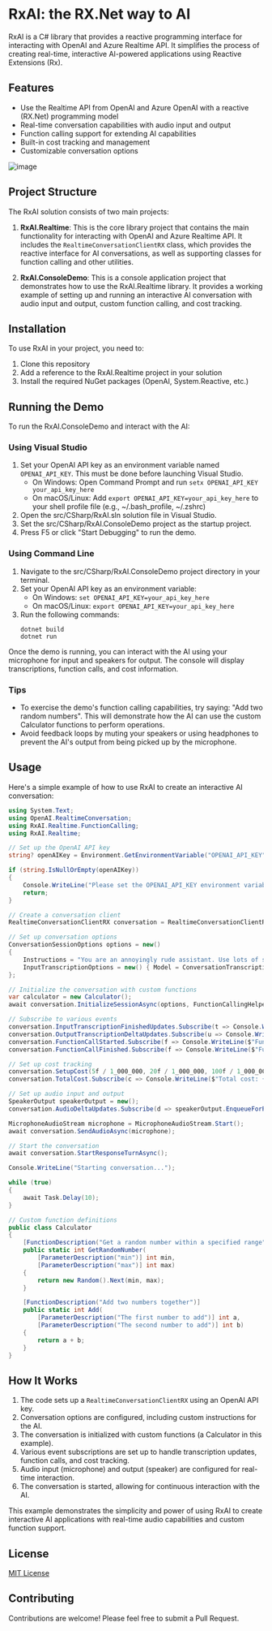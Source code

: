 # RxAI: the RX.Net way to AI

RxAI is a C# library that provides a reactive programming interface for interacting with OpenAI and Azure Realtime API. It simplifies the process of creating real-time, interactive AI-powered applications using Reactive Extensions (Rx).

## Features

- Use the Realtime API from OpenAI and Azure OpenAI with a reactive (RX.Net) programming model
- Real-time conversation capabilities with audio input and output
- Function calling support for extending AI capabilities
- Built-in cost tracking and management
- Customizable conversation options

![image](https://github.com/user-attachments/assets/d256131f-f3c6-4fef-b596-0754458ef7de)


## Project Structure

The RxAI solution consists of two main projects:

1. **RxAI.Realtime**: This is the core library project that contains the main functionality for interacting with OpenAI and Azure Realtime API. It includes the `RealtimeConversationClientRX` class, which provides the reactive interface for AI conversations, as well as supporting classes for function calling and other utilities.

2. **RxAI.ConsoleDemo**: This is a console application project that demonstrates how to use the RxAI.Realtime library. It provides a working example of setting up and running an interactive AI conversation with audio input and output, custom function calling, and cost tracking.

## Installation

To use RxAI in your project, you need to:

1. Clone this repository
2. Add a reference to the RxAI.Realtime project in your solution
3. Install the required NuGet packages (OpenAI, System.Reactive, etc.)

## Running the Demo

To run the RxAI.ConsoleDemo and interact with the AI:

### Using Visual Studio

1. Set your OpenAI API key as an environment variable named `OPENAI_API_KEY`. This must be done before launching Visual Studio.
   - On Windows: Open Command Prompt and run `setx OPENAI_API_KEY your_api_key_here`
   - On macOS/Linux: Add `export OPENAI_API_KEY=your_api_key_here` to your shell profile file (e.g., ~/.bash_profile, ~/.zshrc)
2. Open the src/CSharp/RxAI.sln solution file in Visual Studio.
3. Set the src/CSharp/RxAI.ConsoleDemo project as the startup project.
4. Press F5 or click "Start Debugging" to run the demo.

### Using Command Line

1. Navigate to the src/CSharp/RxAI.ConsoleDemo project directory in your terminal.
2. Set your OpenAI API key as an environment variable:
   - On Windows: `set OPENAI_API_KEY=your_api_key_here`
   - On macOS/Linux: `export OPENAI_API_KEY=your_api_key_here`
3. Run the following commands:
   ```
   dotnet build
   dotnet run
   ```

Once the demo is running, you can interact with the AI using your microphone for input and speakers for output. The console will display transcriptions, function calls, and cost information.

### Tips
- To exercise the demo's function calling capabilities, try saying: "Add two random numbers". This will demonstrate how the AI can use the custom Calculator functions to perform operations.
- Avoid feedback loops by muting your speakers or using headphones to prevent the AI's output from being picked up by the microphone.

## Usage

Here's a simple example of how to use RxAI to create an interactive AI conversation:

```csharp
using System.Text;
using OpenAI.RealtimeConversation;
using RxAI.Realtime.FunctionCalling;
using RxAI.Realtime;

// Set up the OpenAI API key
string? openAIKey = Environment.GetEnvironmentVariable("OPENAI_API_KEY");

if (string.IsNullOrEmpty(openAIKey))
{
    Console.WriteLine("Please set the OPENAI_API_KEY environment variable.");
    return;
}

// Create a conversation client
RealtimeConversationClientRX conversation = RealtimeConversationClientRX.FromOpenAIKey(openAIKey);

// Set up conversation options
ConversationSessionOptions options = new()
{
    Instructions = "You are an annoyingly rude assistant. Use lots of sarcasm and emojis.",
    InputTranscriptionOptions = new() { Model = ConversationTranscriptionModel.Whisper1 },
};

// Initialize the conversation with custom functions
var calculator = new Calculator();
await conversation.InitializeSessionAsync(options, FunctionCallingHelper.GetFunctionDefinitions(calculator));

// Subscribe to various events
conversation.InputTranscriptionFinishedUpdates.Subscribe(t => Console.WriteLine(t.Transcript));
conversation.OutputTranscriptionDeltaUpdates.Subscribe(u => Console.Write(u.Delta));
conversation.FunctionCallStarted.Subscribe(f => Console.WriteLine($"Function call: {f.Name}({f.Arguments})"));
conversation.FunctionCallFinished.Subscribe(f => Console.WriteLine($"Function call finished: {f.result}"));

// Set up cost tracking
conversation.SetupCost(5f / 1_000_000, 20f / 1_000_000, 100f / 1_000_000, 200f / 1_000_000);
conversation.TotalCost.Subscribe(c => Console.WriteLine($"Total cost: {c}"));

// Set up audio input and output
SpeakerOutput speakerOutput = new();
conversation.AudioDeltaUpdates.Subscribe(d => speakerOutput.EnqueueForPlayback(d.Delta));

MicrophoneAudioStream microphone = MicrophoneAudioStream.Start();
await conversation.SendAudioAsync(microphone);

// Start the conversation
await conversation.StartResponseTurnAsync();

Console.WriteLine("Starting conversation...");

while (true)
{
    await Task.Delay(10);
}

// Custom function definitions
public class Calculator
{
    [FunctionDescription("Get a random number within a specified range")]
    public static int GetRandomNumber(
        [ParameterDescription("min")] int min,
        [ParameterDescription("max")] int max)
    {
        return new Random().Next(min, max);
    }

    [FunctionDescription("Add two numbers together")]
    public static int Add(
        [ParameterDescription("The first number to add")] int a,
        [ParameterDescription("The second number to add")] int b)
    {
        return a + b;
    }
}
```

## How It Works

1. The code sets up a `RealtimeConversationClientRX` using an OpenAI API key.
2. Conversation options are configured, including custom instructions for the AI.
3. The conversation is initialized with custom functions (a Calculator in this example).
4. Various event subscriptions are set up to handle transcription updates, function calls, and cost tracking.
5. Audio input (microphone) and output (speaker) are configured for real-time interaction.
6. The conversation is started, allowing for continuous interaction with the AI.

This example demonstrates the simplicity and power of using RxAI to create interactive AI applications with real-time audio capabilities and custom function support.

## License

[MIT License](LICENSE)

## Contributing

Contributions are welcome! Please feel free to submit a Pull Request.
